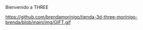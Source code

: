 Bienvenido a THREE

https://github.com/brendamorinigo/tienda-3d-three-morinigo-brenda/blob/main/img/GIFT.gif
